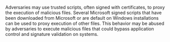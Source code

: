 Adversaries may use trusted scripts, often signed with certificates, to proxy the execution of malicious files. Several Microsoft signed scripts that have been downloaded from Microsoft or are default on Windows installations can be used to proxy execution of other files. This behavior may be abused by adversaries to execute malicious files that could bypass application control and signature validation on systems.